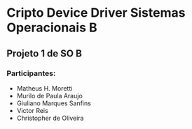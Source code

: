 # Cripto Device Driver Sistemas Operacionais B

## Projeto 1 de SO B

### Participantes:
* Matheus H. Moretti
* Murilo de Paula Araujo
* Giuliano Marques Sanfins
* Victor Reis
* Christopher de Oliveira
